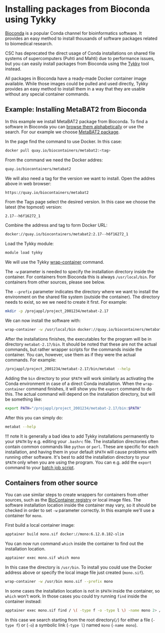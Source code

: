 # Installing packages from Bioconda using Tykky

[Bioconda](https://bioconda.github.io/index.html) is a popular
Conda channel for bioinformatics software. It provides an easy
method to install thousands of software packages related to biomedical
research.

CSC has deprecated the direct usage of Conda installations on shared file systems
of supercomputers (Puhti and Mahti) due to performance
issues, but you can easily install packages from Bioconda using the
[Tykky](../../computing/containers/tykky.md) tool instead.

All packages in Bioconda have a ready-made Docker container image available. While
those images could be pulled and used directly, Tykky provides an easy method to
install them in a way that they are usable without any special container commands.

## Example: Installing MetaBAT2 from Bioconda

In this example we install MetaBAT2 package from Bioconda. To find a software in
Bioconda you can
[browse them alphabetically](https://bioconda.github.io/conda-package_index.html)
or use the search. For our example we choose
[MetaBAT2 package](https://bioconda.github.io/recipes/metabat2/README.html).

In the page find the command to use Docker. In this case:

```bash
docker pull quay.io/biocontainers/metabat2:<tag>
```

From the command we need the Docker addres:

```bash
quay.io/biocontainers/metabat2
```

We will also need a tag for the version we want to install. Open the addres above in web browser:

```text
https://quay.io/biocontainers/metabat2
```

From the Tags page select the desired version. In this case we choose the latest
(the topmost) version:

```bash
2.17--h6f16272_1
```

Combine the address and tag to form Docker URL:

```bash
docker://quay.io/biocontainers/metabat2:2.17--h6f16272_1
```

Load the Tykky module:

```bash
module load tykky
```

We will use the Tykky
[wrap-container](../../computing/containers/tykky.md#container-based-installations)
command.

The `-w` parameter is needed to specify the installation directory inside the
container. For containers from Bioconda this is always `/usr/local/bin`. For
containers from other sources, please see below.

The `--prefix` parameter indicates the directory where we want to install the
environment on the shared file system (outside the container). The directory
needs to exist, so we we need to create it first. For example:

```bash
mkdir -p /projappl/project_2001234/metabat-2.17
```

We can now install the software with:

```bash
wrap-container -w /usr/local/bin docker://quay.io/biocontainers/metabat2:2.17--h6f16272_1 --prefix /projappl/project_2001234/metabat-2.17
```

After the installations finishes, the executables for the program will be in directory
`metabat-2.17/bin`. It should be noted that these are not the actual commands, but
rather wrapper scripts for the commands inside the container. You can, however, use
them as if they were the actual commands. For example:

```bash
/projappl/project_2001234/metabat-2.17/bin/metabat --help
```

Adding the `bin` directory to your `$PATH` will work similarly as activating the
Conda environment in case of a direct Conda installation. When the `wrap-container`
command finishes, it will show you the `export` command to do this. The actual command
will depend on the installation directory, but will be something like:

```bash
export PATH="/projappl/project_2001234/metabat-2.17/bin:$PATH"
```

After this you can simply do:

```bash
metabat --help
```

!!! note
    It is generally a bad idea to add Tykky installations permanently to your `$PATH`
    by e.g. editing your `.bashrc` file. The installation directories often contain
    common commands like `python` or `perl`. These are specific for each installation,
    and having them in your default `$PATH` will cause problems with running other
    software. It's best to add the installation directory to your `$PATH` only when
    you are using the program. You can e.g. add the `export` command to your
    [batch job script](../../computing/running/creating-job-scripts-puhti.md).

## Containers from other source

You can use similar steps to create wrappers for containers from other sources, such
as the [BioContainer registry](https://biocontainers.pro/) or local image files.
The software installation location inside the container may vary, so it should be
checked in order to set `-w` parameter correctly. In this example we'll use a container
for `mono`.

First build a local container image:

```bash
apptainer build mono.sif docker://mono:6.12.0.182-slim
```

You can now run command `which` inside the container to find out the installation
location.

```bash
apptainer exec mono.sif which mono
```

In this case the directory is `/usr/bin`. To install you could use the Docker address
above or specify the local image file just created (`mono.sif`).

```bash
wrap-container -w /usr/bin mono.sif --prefix mono
```

In some cases the installation location is not in `$PATH` inside the container, so
`which` won't work. In those cases you could try running `find` inside the container
instead:

```bash
apptainer exec mono.sif find / \( -type f -o -type l \) -name mono 2> /dev/null
```

In this case we search starting from the root directory(`/`) for either a file
(`-type f`) or (`-o`) a symbolic link (`-type l`) named `mono` (`-name mono`).
